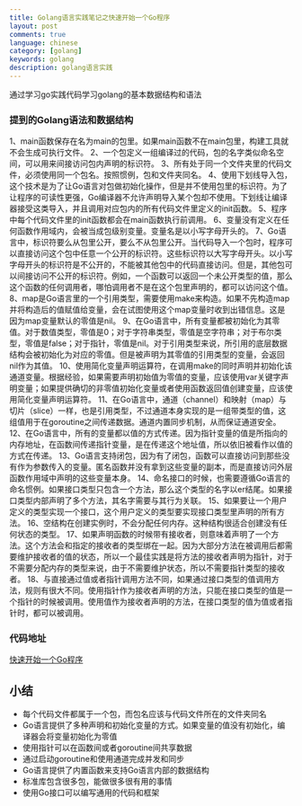 ```yaml
---
title: Golang语言实践笔记之快速开始一个Go程序
layout: post
comments: true
language: chinese
category: [golang]
keywords: golang
description: golang语言实践
---
```


通过学习go实践代码学习golang的基本数据结构和语法

<!-- more -->

### 提到的Golang语法和数据结构

1、main函数保存在名为main的包里。如果main函数不在main包里，构建工具就不会生成可执行文件。
2、一个包定义一组编译过的代码，包的名字类似命名空间，可以用来间接访问包内声明的标识符。
3、所有处于同一个文件夹里的代码文件，必须使用同一个包名。按照惯例，包和文件夹同名。
4、使用下划线导入包，这个技术是为了让Go语言对包做初始化操作，但是并不使用包里的标识符。为了让程序的可读性更强，Go编译器不允许声明导入某个包却不使用。下划线让编译器接受这类导入，并且调用对应包内的所有代码文件里定义的init函数。
5、程序中每个代码文件里的init函数都会在main函数执行前调用。
6、变量没有定义在任何函数作用域内，会被当成包级别变量。变量名是以小写字母开头的。
7、Go语言中，标识符要么从包里公开，要么不从包里公开。当代码导入一个包时，程序可以直接访问这个包中任意一个公开的标识符。这些标识符以大写字母开头。以小写字母开头的标识符是不公开的，不能被其他包中的代码直接访问。但是，其他包可以间接访问不公开的标识符。例如，一个函数可以返回一个未公开类型的值，那么这个函数的任何调用者，哪怕调用者不是在这个包里声明的，都可以访问这个值。
8、map是Go语言里的一个引用类型，需要使用make来构造。如果不先构造map并将构造后的值赋值给变量，会在试图使用这个map变量时收到出错信息。这是因为map变量默认的零值是nil。
9、在Go语言中，所有变量都被初始化为其零值。对于数值类型，零值是0；对于字符串类型，零值是空字符串；对于布尔类型，零值是false；对于指针，零值是nil。对于引用类型来说，所引用的底层数据结构会被初始化为对应的零值。但是被声明为其零值的引用类型的变量，会返回nil作为其值。
10、使用简化变量声明运算符，在调用make的同时声明并初始化该通道变量。根据经验，如果需要声明初始值为零值的变量，应该使用var关键字声明变量；如果提供确切的非零值初始化变量或者使用函数返回值创建变量，应该使用简化变量声明运算符。
11、在Go语言中，通道（channel）和映射（map）与切片（slice）一样，也是引用类型，不过通道本身实现的是一组带类型的值，这组值用于在goroutine之间传递数据。通道内置同步机制，从而保证通道安全。
12、在Go语言中，所有的变量都以值的方式传递。因为指针变量的值是所指向的内存地址，在函数间传递指针变量，是在传递这个地址值，所以依旧被看作以值的方式在传递。
13、Go语言支持闭包，因为有了闭包，函数可以直接访问到那些没有作为参数传入的变量。匿名函数并没有拿到这些变量的副本，而是直接访问外层函数作用域中声明的这些变量本身。
14、命名接口的时候，也需要遵循Go语言的命名惯例。如果接口类型只包含一个方法，那么这个类型的名字以er结尾。如果接口类型内部声明了多个方法，其名字需要与其行为关联。
15、如果要让一个用户定义的类型实现一个接口，这个用户定义的类型要实现接口类型里声明的所有方法。
16、空结构在创建实例时，不会分配任何内存。这种结构很适合创建没有任何状态的类型。
17、如果声明函数的时候带有接收者，则意味着声明了一个方法。这个方法会和指定的接收者的类型绑在一起。因为大部分方法在被调用后都需要维护接收者的值的状态，所以一个最佳实践是将方法的接收者声明为指针，对于不需要分配内存的类型来说，由于不需要维护状态，所以不需要指针类型的接收者。
18、与直接通过值或者指针调用方法不同，如果通过接口类型的值调用方法，规则有很大不同。使用指针作为接收者声明的方法，只能在接口类型的值是一个指针的时候被调用。使用值作为接收者声明的方法，在接口类型的值为值或者指针时，都可以被调用。


### 代码地址
[快速开始一个Go程序](https://github.com/jingliming/code/tree/master/chapter2/sample)
## 小结
* 每个代码文件都属于一个包，而包名应该与代码文件所在的文件夹同名
* Go语言提供了多种声明和初始化变量的方式。如果变量的值没有初始化，编译器会将变量初始化为零值
* 使用指针可以在函数间或者goroutine间共享数据
* 通过启动goroutine和使用通道完成并发和同步
* Go语言提供了内置函数来支持Go语言内部的数据结构
* 标准库包含很多包，能做很多很有用的事情
* 使用Go接口可以编写通用的代码和框架



